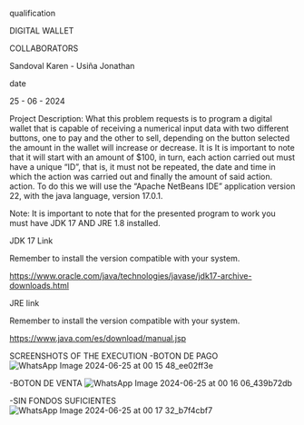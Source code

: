 qualification

DIGITAL WALLET

COLLABORATORS

Sandoval Karen - Usiña Jonathan

date

25 - 06 - 2024

Project Description: What this problem requests is to program a digital wallet that is capable of receiving a numerical input data with two different buttons, one to pay and the other to sell, depending on the button selected the amount in the wallet will increase or decrease. It is It is important to note that it will start with an amount of $100, in turn, each action carried out must have a unique “ID”, that is, it must not be repeated, the date and time in which the action was carried out and finally the amount of said action. action. To do this we will use the “Apache NetBeans IDE” application version 22, with the java language, version 17.0.1.

Note: It is important to note that for the presented program to work you must have JDK 17 AND JRE 1.8 installed.

JDK 17 Link

Remember to install the version compatible with your system.

https://www.oracle.com/java/technologies/javase/jdk17-archive-downloads.html

JRE link

Remember to install the version compatible with your system.

https://www.java.com/es/download/manual.jsp

SCREENSHOTS OF THE EXECUTION
-BOTON DE PAGO 
![WhatsApp Image 2024-06-25 at 00 15 48_ee02ff3e](https://github.com/KarenSandova/Wallet_Project/assets/170487464/e6eecfdc-e017-4178-8fc2-9cf35d780867)

-BOTON DE VENTA 
![WhatsApp Image 2024-06-25 at 00 16 06_439b72db](https://github.com/KarenSandova/Wallet_Project/assets/170487464/d81ced45-083c-4ccc-b2fb-1ff55d7dee6f)

-SIN FONDOS SUFICIENTES
![WhatsApp Image 2024-06-25 at 00 17 32_b7f4cbf7](https://github.com/KarenSandova/Wallet_Project/assets/170487464/d7fb8081-e98e-426f-bbf2-2f07e34ed4a7)


